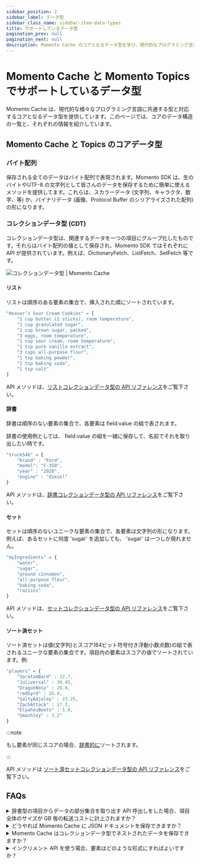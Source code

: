 ```yaml
---
sidebar_position: 2
sidebar_label: データ型
sidebar_class_name: sidebar-item-data-types
title: サポートしているデータ型
pagination_prev: null
pagination_next: null
description: Momento Cache のコアとなるデータ型を学び、現代的なプログラミング言語のに共通する型との対応をみてみましょう。
---
```


# Momento Cache と Momento Topics でサポートしているデータ型
Momento Cache は、現代的な様々なプログラミング言語に共通する型と対応するコアとなるデータ型を提供しています。このページでは、コアのデータ構造の一覧と、それぞれの情報を紹介しています。

## Momento Cache と Topics のコアデータ型

### バイト配列

保存される全てのデータはバイト配列で表現されます。Momento SDK は、生のバイトやUTF-8 の文字列として皆さんのデータを保存するために簡単に使えるメソッドを提供してます。これらは、スカラーデータ (文字列、キャラクタ、数字、等) か、バイナリデータ (画像、Protocol Buffer のシリアライズされた配列) の形になります。

### コレクションデータ型 (CDT)

コレクションデータ型は、関連するデータを一つの項目にグループ化したものです。それらはバイト配列の値として保存され、Momento SDK ではそれぞれに API が提供されています。例えば、DictionaryFetch、ListFetch、SetFetch 等です。

![コレクションデータ型 | Momento Cache](/img/collection_data_types.png)

#### リスト

リストは順序のある要素の集合で、挿入された順にソートされています。

```javascript
"Hoover’s Sour Cream Cookies" = [
    "1 cup butter (2 sticks), room temperature",
    "1 cup granulated sugar",
    "1 cup brown sugar, packed",
    "3 eggs, room temperature",
    "1 cup sour cream, room temperature",
    "1 tsp pure vanilla extract",
    "3 cups all-purpose flour",
    "1 tsp baking powder",
    "1 tsp baking soda",
    "1 tsp salt"
]
```

API メソッドは、[リストコレクションデータ型の API リファレンス](./api-reference/list-collections.md)をご覧下さい。

#### 辞書

辞書は順序のない要素の集合で、各要素は field:value の組で表されます。

辞書の使用例としては、 field:value の組を一緒に保存して、名前でそれを取り出したい時です。
```javascript
"truck546" = {
    "brand" : "Ford",
    "model": "F-350",
    "year" : "2020",
    "engine" : "diesel"
}
```

API メソッドは、[辞書コレクションデータ型の API リファレンス](./api-reference/dictionary-collections.md)をご覧下さい。

#### セット

セットは順序のないユニークな要素の集合で、各要素は文字列の形になります。例えば、あるセットに何度 'sugar' を追加しても、 'sugar' は一つしか現れません。

```javascript
"myIngredients" = {
    "water",
    "sugar",
    "ground cinnamon",
    "all-purpose flour",
    "baking soda",
    "raisins"
}
```

API メソッドは、[セットコレクションデータ型の API リファレンス](./api-reference/set-collections.md)をご覧下さい。

#### ソート済セット

ソート済セットは値(文字列)とスコア(64ビット符号付き浮動小数点数)の組で表されるユニークな要素の集合です。項目内の要素はスコアの値でソートされています。例:

```javascript
"players" = {
    "SorataABard" : 32.7,
    "Juliversal" : 30.45,
    "DragonNosy" : 26.8,
    "redbyrd" : 26.8,
    "SaltyAdjeley" : 23.25,
    "ZachAttack" : 17.3,
    "ElyahouBeets" : 5.0,
    "Smashley" : 3.2"
}
```

:::note

もし要素が同じスコアの場合、[辞書的に](https://www.dictionary.com/browse/lexicographically)ソートされます。

:::

API メソッドは [ソート済セットコレクションデータ型の API リファレンス](./api-reference/sorted-set-collections.md)をご覧下さい。

## FAQs
<details>
  <summary>辞書型の項目からデータの部分集合を取り出す API 呼出しをした場合、項目全体のサイズが GB 毎の転送コストに計上されますか？</summary>
いいえ、されません。例えば、もし全体で 50 KB ある辞書型の項目から、DictionaryGetField API 呼出しで 5 KB の field:value 組のデータを1つ取り出した場合、5 KB だけが GB 毎の転送コストに計上されます。
</details>

<details>
  <summary>どうやれば Momento Cache に JSON ドキュメントを保存できますか？</summary>
お好みの JSON ライブラリを使って、その JSON ドキュメントをバイト配列にシリアライズし、そのバイト配列を Momento Cache に挿入してください。または、JSON ドキュメントの各フィールドの値を辞書型に保存することもできます。
</details>

<details>
  <summary>Momento Cache はコレクションデータ型でネストされたデータを保存できますか？</summary>
直接的にはできません。ベストな選択肢としては、そのデータを JSON オブジェクトとして保存することで、お好みの JSON ライブラリを使って JSON ドキュメントをバイト配列にシリアライズしてからそのバイト配列を Momento Cache に挿入できます。
</details>

<details>
  <summary>インクリメント API を使う場合、要素はどのような形式にすればよいですか？</summary>
インクリメント API で使う要素は、基数 10 の整数を表現する UTF-8 の文字列で保存されている必要があります。もし要素がこの形式になっていない場合、API 呼出しは形式エラーを投げます。
</details>
